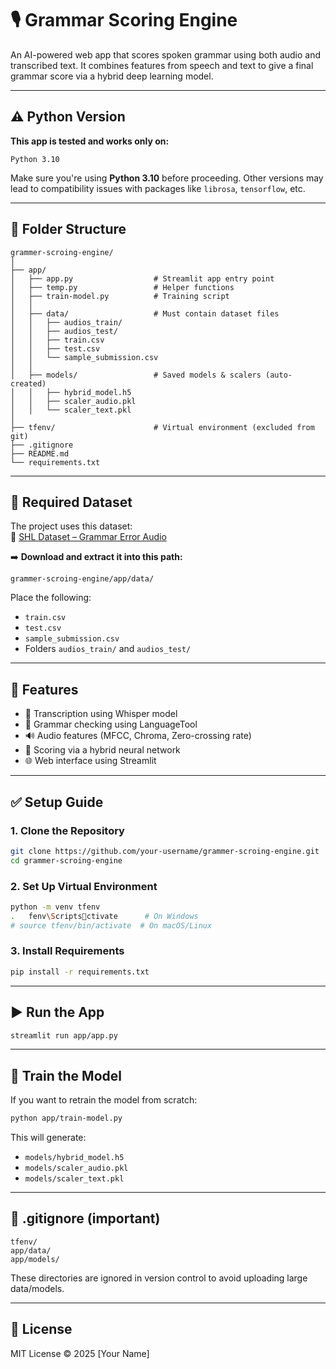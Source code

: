 
# 🎙️ Grammar Scoring Engine

An AI-powered web app that scores spoken grammar using both audio and transcribed text. It combines features from speech and text to give a final grammar score via a hybrid deep learning model.

---

## ⚠️ Python Version

**This app is tested and works only on:**

```
Python 3.10
```

Make sure you're using **Python 3.10** before proceeding. Other versions may lead to compatibility issues with packages like `librosa`, `tensorflow`, etc.

---

## 📁 Folder Structure

```
grammer-scroing-engine/
│
├── app/
│   ├── app.py                  # Streamlit app entry point
│   ├── temp.py                 # Helper functions
│   ├── train-model.py          # Training script
│   │
│   ├── data/                   # Must contain dataset files
│   │   ├── audios_train/
│   │   ├── audios_test/
│   │   ├── train.csv
│   │   ├── test.csv
│   │   └── sample_submission.csv
│   │
│   ├── models/                 # Saved models & scalers (auto-created)
│   │   ├── hybrid_model.h5
│   │   ├── scaler_audio.pkl
│   │   └── scaler_text.pkl
│
├── tfenv/                      # Virtual environment (excluded from git)
├── .gitignore
├── README.md
└── requirements.txt
```

---

## 📂 Required Dataset

The project uses this dataset:  
🔗 [SHL Dataset – Grammar Error Audio](https://www.kaggle.com/datasets/saurabhkumargupta23/shl-dataset?resource=download)

➡️ **Download and extract it into this path:**

```
grammer-scroing-engine/app/data/
```

Place the following:
- `train.csv`
- `test.csv`
- `sample_submission.csv`
- Folders `audios_train/` and `audios_test/`

---

## 🚀 Features

- 🧠 Transcription using Whisper model
- 📖 Grammar checking using LanguageTool
- 🔊 Audio features (MFCC, Chroma, Zero-crossing rate)
- 🧮 Scoring via a hybrid neural network
- 🌐 Web interface using Streamlit

---

## ✅ Setup Guide

### 1. Clone the Repository

```bash
git clone https://github.com/your-username/grammer-scroing-engine.git
cd grammer-scroing-engine
```

### 2. Set Up Virtual Environment

```bash
python -m venv tfenv
.	fenv\Scriptsctivate      # On Windows
# source tfenv/bin/activate  # On macOS/Linux
```

### 3. Install Requirements

```bash
pip install -r requirements.txt
```

---

## ▶️ Run the App

```bash
streamlit run app/app.py
```

---

## 🧠 Train the Model

If you want to retrain the model from scratch:

```bash
python app/train-model.py
```

This will generate:
- `models/hybrid_model.h5`
- `models/scaler_audio.pkl`
- `models/scaler_text.pkl`

---

## 🧾 .gitignore (important)

```gitignore
tfenv/
app/data/
app/models/
```

These directories are ignored in version control to avoid uploading large data/models.

---

## 📜 License

MIT License © 2025 [Your Name]
